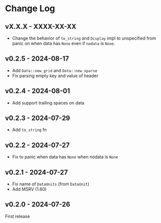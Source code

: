 # Change Log

## vX.X.X - XXXX-XX-XX

- Change the behavior of `to_string` and `Display` impl to unspecified from panic on  when data has `None` even if `nodata` is `None`.

## v0.2.5 - 2024-08-17

- Add `Data::new_grid` and `Data::new_sparse`
- Fix parsing empty key and value of header

## v0.2.4 - 2024-08-01

- Add support trailing spaces on data

## v0.2.3 - 2024-07-29

- Add `to_string` fn

## v0.2.2 - 2024-07-27

- Fix to panic when data has `None` when nodata is `None`

## v0.2.1 - 2024-07-27

- Fix name of `DataUnits` (from `DataUnit`)
- Add MSRV (1.60)

## v0.2.0 - 2024-07-26

First release
